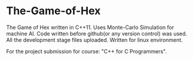 The-Game-of-Hex
===============

The Game of Hex written in C++11. 
Uses Monte-Carlo Simulation for machine AI.
Code written before github(or any version control) was used. All the development stage files uploaded.
Written for linux environment.

For the project submission for course: "C++ for C Programmers".
